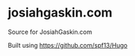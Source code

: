 josiahgaskin.com
================

Source for JosiahGaskin.com

Built using https://github.com/spf13/Hugo
